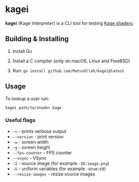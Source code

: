 # kagei
 
**kagei** (Kage Interpreter) is a CLI tool for testing [Kage shaders](https://ebitengine.org/en/documents/shader.html).

## Building & Installing

1. Install Go

2. Install a C compiler (only on macOS, Linux and FreeBSD)

3. Run: `go install github.com/MatusOllah/kagei@latest`

## Usage

To lookup a user run:

```shell
kagei path/to/shader.kage
```

### Useful flags

- `-v` - prints verbose output
- `--version` - print version
- `-w` - screen width
- `-g` - screen height
- `--fps-counter` - FPS counter
- `--vsync` - VSync
- `-I` - source image (for example `-I0:image.png`)
- `-U` - uniform variables (for example `-Unum:69`)
- `--resize-images` - resize source images
